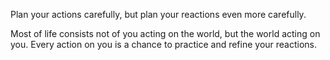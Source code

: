 Plan your actions carefully, but plan your reactions even more carefully.

Most of life consists not of you acting on the world, but the world acting on you. Every action on you is a chance to practice and refine your reactions.
